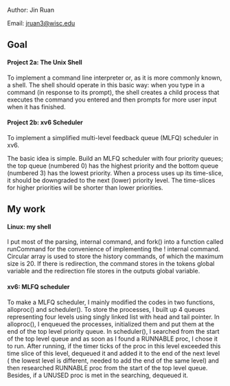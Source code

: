 Author: Jin Ruan

Email: jruan3@wisc.edu

## Goal
#### Project 2a: The Unix Shell
To implement a command line interpreter or, as it is more commonly known, a shell. The shell should operate in this basic way: when you type in a command (in response to its prompt), the shell creates a child process that executes the command you entered and then prompts for more user input when it has finished.

#### Project 2b: xv6 Scheduler
To implement a simplified multi-level feedback queue (MLFQ) scheduler in xv6.

The basic idea is simple. Build an MLFQ scheduler with four priority queues; the top queue (numbered 0) has the highest priority and the bottom queue (numbered 3) has the lowest priority. When a process uses up its time-slice, it should be downgraded to the next (lower) priority level. The time-slices for higher priorities will be shorter than lower priorities.

## My work

#### Linux: my shell

I put most of the parsing, internal command, and fork() into a function called 
runCommand for the convenience of implementing the ! internal command. Circular array 
is used to store the history commands, of which the maximum size is 20. If there 
is redirection, the command stores in the tokens global variable and the redirection 
file stores in the outputs global variable.

#### xv6: MLFQ scheduler

To make a MLFQ scheduler, I mainly modified the codes in two functions, alloproc() 
and scheduler(). To store the processes, I built up 4 queues representing four 
levels using singly linked list with head and tail pointer. In alloproc(), I 
enqueued the processes, initialized them and put them at the end of the top level 
priority queue. In scheduler(), I searched from the start of the top level queue 
and as soon as I found a RUNNABLE proc, I chose it to run. After running, if the 
timer ticks of the proc in this level exceeded this time slice of this level, 
dequeued it and added it to the end of the next level ( the lowest level is 
different, needed to add the end of the same level) and then researched RUNNABLE 
proc from the start of the top level queue. Besides, if a UNUSED proc is met in the 
searching, dequeued it.
